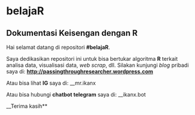 # belajaR
## Dokumentasi Keisengan dengan R

Hai selamat datang di repositori __#belajaR__.

Saya dedikasikan repositori ini untuk bisa bertukar algoritma __R__ terkait analisa data, visualisasi data, _web scrap_, dll.
Silakan kunjungi _blog_ pribadi saya di: __http://passingthroughresearcher.wordpress.com__

Atau bisa lihat __IG__ saya di: __mr.ikanx

Atau bisa hubungi __chatbot telegram__ saya di: __ikanx.bot

__Terima kasih**
